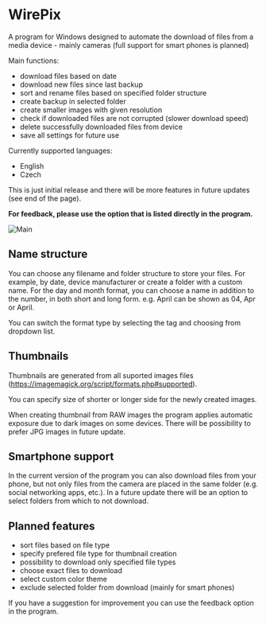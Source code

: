 # WirePix
A program for Windows designed to automate the download of files from a media device - mainly cameras (full support for smart phones is planned)

Main functions:
- download files based on date
- download new files since last backup
- sort and rename files based on specified folder structure
- create backup in selected folder
- create smaller images with given resolution
- check if downloaded files are not corrupted (slower download speed)
- delete successfully downloaded files from device
- save all settings for future use

Currently supported languages:
- English
- Czech

This is just initial release and there will be more features in future updates (see end of the page).

**For feedback, please use the option that is listed directly in the program.**

![Main](https://user-images.githubusercontent.com/79570332/164648004-d3749cd4-3c7e-4b7e-bb43-5694332c95f1.png)

## Name structure
You can choose any filename and folder structure to store your files. For example, by date, device manufacturer or create a folder with a custom name.
For the day and month format, you can choose a name in addition to the number, in both short and long form. e.g. April can be shown as 04, Apr or April.

You can switch the format type by selecting the tag and choosing from dropdown list.

## Thumbnails
Thumbnails are generated from all suported images files (https://imagemagick.org/script/formats.php#supported).

You can specify size of shorter or longer side for the newly created images.

When creating thumbnail from RAW images the program applies automatic exposure due to dark images on some devices. There will be possibility to prefer JPG images in future update.

## Smartphone support
In the current version of the program you can also download files from your phone, but not only files from the camera are placed in the same folder (e.g. social networking apps, etc.). In a future update there will be an option to select folders from which to not download.

## Planned features
- sort files based on file type
- specify prefered file type for thumbnail creation
- possibility to download only specified file types
- choose exact files to download
- select custom color theme
- exclude selected folder from download (mainly for smart phones)

If you have a suggestion for improvement you can use the feedback option in the program.
